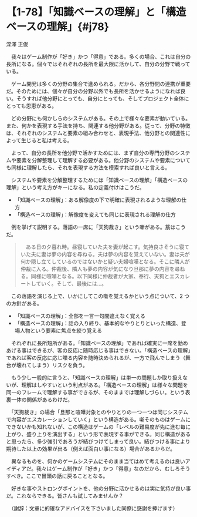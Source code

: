 # 【1-78】「知識ベースの理解」と「構造ベースの理解」{#j78}

<div class="author">深澤 正俊</div>

　我々はゲーム制作が「好き」かつ「得意」である。多くの場合、これは自分の長所になる。個々ではそれぞれの長所を最大限に活かして、自分の分野で戦っている。

　ゲーム開発は多くの分野の集合で進められる。だから、各分野間の連携が重要だ。そのためには、個々が自分の分野以外でも長所を活かせるようになれば良い。そうすれば他分野にとっても、自分にとっても、そしてプロジェクト全体にとっても恩恵がある。

　どの分野にも何かしらのシステムがある。その上で様々な要素が動いている。また、何かを表現する手法を持ち、関連する他分野がある。従って、分野の特徴は、それぞれのシステムと要素の組み合わせと、表現手法、他分野との関連性によって生じると私は考える。

　よって、自分の長所を他分野で活かすためには、まず自分の専門分野のシステムや要素を分解整理して理解する必要がある。他分野のシステムや要素についても同様に理解したら、それを表現する方法を模索すれば良いと言える。

　システムや要素を分解整理するためには「知識ベースの理解」「構造ベースの理解」という考え方がキーになる。私の定義付けはこうだ。

* 「知識ベースの理解」：ある解像度の下で明確に表現されるような理解の仕方
* 「構造ベースの理解」：解像度を変えても同じに表現される理解の仕方

　例を挙げて説明する。落語の一席に「天狗裁き」という噺がある。筋はこうだ。

>　ある日の夕暮れ時。昼寝していた夫を妻が起こす。気持良さそうに寝ていた夫に妻は夢の内容を尋ねる。夫は夢の内容を覚えていない。妻は夫が何か隠し立てしているのではないかと疑い夫婦喧嘩となる。そこに隣人が仲裁に入る。仲裁後、隣人も夢の内容が気になり旦那に夢の内容を尋ねる。同様に喧嘩となる。以下同様に仲裁者が大家、奉行、天狗とエスカレートしていく。そして、最後には…。

　この落語を演じる上で、いかにしてこの噺を覚えるかという点について、2 つの方針がある。

* 「知識ベースの理解」：全部を一言一句間違えなく覚える
* 「構造ベースの理解」：話の入り終り、基本的なやりとりといった構造、登場人物という要素に焦点を絞り覚える

　それぞれに長所短所がある。「知識ベースの理解」であれば確実に一席を勤めあげる事はできるが、客の反応に随時応じる事はできない。「構造ベースの理解」であれば客の反応に応じ喋る内容を随時決められるが、一方で飛んでしまう（舞台が壊れてしまう）リスクを負う。

　もう少し一般的に言うと、「知識ベースの理解」は単一の問題しか取り扱えないが、理解はしやすいという利点がある。「構造ベースの理解」は様々な問題を同一のフレームで理解する事ができるが、そのままでは理解しづらい。という表裏一体の関係があるわけだ。

　「天狗裁き」の場合「旦那と喧嘩対象とのやりとりの一つ一つは同じシステムで内容がエスカレーションしていく」という構造がある。噺そのものはゲームにできないかも知れないが、この構造はゲームの「レベルの難易度が先に進む毎に上がり、盛り上りを演出する」という形で表現する事ができる。同じ構造があると思ったら、多少強引であろうが結びつけてしまって良い。結びつける事により期待した以上の効果が出る（例えば面白い事になる）場合があるからだ。

　異なるものを、何かのゲームシステムにそのまま当てはめて考えるのは良いアイディアだ。我々はゲーム制作が「好き」かつ「得意」なのだから、むしろそうすべき。ここで冒頭の話に戻ることとなる。

　好きな事やストロングポイントを、他の分野に活かせるのは実に気持が良い事だ。これならできる。皆さんも試してみませんか？

　（謝辞：文章に的確なアドバイスを下さいました同僚に感謝を捧げます）
